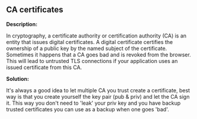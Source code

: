 
CA certificates
-------

**Description:**

In cryptography, a certificate authority or certification authority (CA) is an entity that issues digital certificates. A digital certificate certifies the ownership of a public key by the named subject of the certificate. Sometimes it happens that a CA goes bad and is revoked from the browser. This will lead to untrusted TLS connections if your application uses an issued certificate from this CA.

**Solution:**

It&#39;s always a good idea to let multiple CA you trust create a certificate, best way is that you create yourself the key pair (pub &amp; priv) and let the CA sign it. This way you don&#39;t need to &#39;leak&#39; your priv key and you have backup trusted certificates you can use as a backup when one goes &#39;bad&#39;.

	